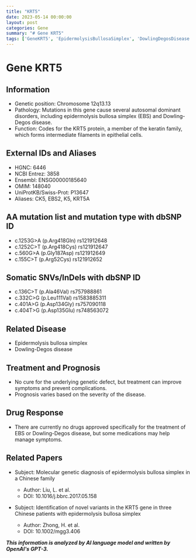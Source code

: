 ```yaml
---
title: "KRT5"
date: 2023-05-14 00:00:00
layout: post
categories: Gene
summary: "# Gene KRT5"
tags: ['GeneKRT5', 'EpidermolysisBullosaSimplex', 'DowlingDegosDisease', 'IntermediateFilaments', 'Mutation', 'Treatment', 'Prognosis', 'DrugResponse']
---
```


# Gene KRT5

## Information

- Genetic position: Chromosome 12q13.13
- Pathology: Mutations in this gene cause several autosomal dominant disorders, including epidermolysis bullosa simplex (EBS) and Dowling-Degos disease. 
- Function: Codes for the KRT5 protein, a member of the keratin family, which forms intermediate filaments in epithelial cells.

## External IDs and Aliases
- HGNC: 6446
- NCBI Entrez: 3858
- Ensembl: ENSG00000185640
- OMIM: 148040
- UniProtKB/Swiss-Prot: P13647
- Aliases: CK5, EBS2, K5, KRT5A

## AA mutation list and mutation type with dbSNP ID
- c.1253G>A (p.Arg418Gln) rs121912648
- c.1252C>T (p.Arg418Cys) rs121912647
- c.560G>A (p.Gly187Asp) rs121912649
- c.155C>T (p.Arg52Cys) rs121912652

## Somatic SNVs/InDels with dbSNP ID 
- c.136C>T (p.Ala46Val) rs757988861
- c.332C>G (p.Leu111Val) rs1583885311
- c.401A>G (p.Asp134Gly) rs757090118
- c.404T>G (p.Asp135Glu) rs748563072

## Related Disease
- Epidermolysis bullosa simplex
- Dowling-Degos disease

## Treatment and Prognosis
- No cure for the underlying genetic defect, but treatment can improve symptoms and prevent complications.
- Prognosis varies based on the severity of the disease.

## Drug Response
- There are currently no drugs approved specifically for the treatment of EBS or Dowling-Degos disease, but some medications may help manage symptoms.

## Related Papers
- Subject: Molecular genetic diagnosis of epidermolysis bullosa simplex in a Chinese family
  - Author: Liu, L. et al.
  - DOI: 10.1016/j.bbrc.2017.05.158

- Subject: Identification of novel variants in the KRT5 gene in three Chinese patients with epidermolysis bullosa simplex
  - Author: Zhong, H. et al.
  - DOI: 10.1002/mgg3.406

**_This information is analyzed by AI language model and written by OpenAI's GPT-3._**